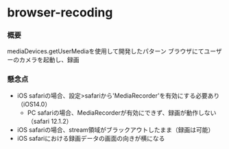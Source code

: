 # browser-recoding
### 概要
mediaDevices.getUserMediaを使用して開発したパターン
ブラウザにてユーザーのカメラを起動し、録画

### 懸念点
- iOS safariの場合、設定>safariから'MediaRecorder'を有効にする必要あり（iOS14.0）
  - PC safariの場合、MediaRecorderが有効にできず、録画が動作しない（safari 12.1.2）
- iOS safariの場合、stream領域がブラックアウトしたまま（録画は可能）
- iOS safariにおける録画データの画面の向きが横になる